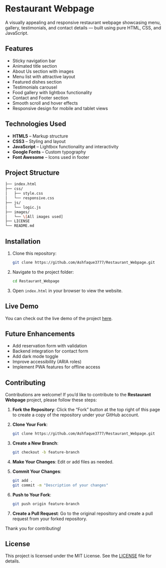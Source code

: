 # Restaurant Webpage

A visually appealing and responsive restaurant webpage showcasing menu, gallery, testimonials, and contact details — built using pure HTML, CSS, and JavaScript.

## Features

- Sticky navigation bar
- Animated title section
- About Us section with images
- Menu list with attractive layout
- Featured dishes section
- Testimonials carousel
- Food gallery with lightbox functionality
- Contact and Footer section
- Smooth scroll and hover effects
- Responsive design for mobile and tablet views

## Technologies Used

- **HTML5** – Markup structure
- **CSS3** – Styling and layout
- **JavaScript** – Lightbox functionality and interactivity
- **Google Fonts** – Custom typography
- **Font Awesome** – Icons used in footer

## Project Structure

```bash
├── index.html
├── css/
│   ├── style.css
│   └── responsive.css
├── js/
│   └── logic.js
├── images/
│   └── \[All images used]
├── LICENSE
└── README.md
```

## Installation

1. Clone this repository:
   ```bash
   git clone https://github.com/Ashfaque3777/Restaurant_Webpage.git
   ```
2. Navigate to the project folder:
   ```bash
   cd Restaurant_Webpage
   ```
3. Open `index.html` in your browser to view the website.

## Live Demo

You can check out the live demo of the project [here](https://restaurant-menu-search-197786.netlify.app).

## Future Enhancements

- Add reservation form with validation
- Backend integration for contact form
- Add dark mode toggle
- Improve accessibility (ARIA roles)
- Implement PWA features for offline access

## Contributing

Contributions are welcome! If you’d like to contribute to the **Restaurant Webpage** project, please follow these steps:

1. **Fork the Repository**: Click the “Fork” button at the top right of this page to create a copy of the repository under your GitHub account.
2. **Clone Your Fork**:

   ```bash
   git clone https://github.com/Ashfaque3777/Restaurant_Webpage.git
   ```

3. **Create a New Branch**:

   ```bash
   git checkout -b feature-branch
   ```

4. **Make Your Changes**: Edit or add files as needed.
5. **Commit Your Changes**:

   ```bash
   git add .
   git commit -m "Description of your changes"
   ```

6. **Push to Your Fork**:

   ```bash
   git push origin feature-branch
   ```

7. **Create a Pull Request**: Go to the original repository and create a pull request from your forked repository.

Thank you for contributing!

## License

This project is licensed under the MIT License. See the [LICENSE](./LICENSE) file for details.

